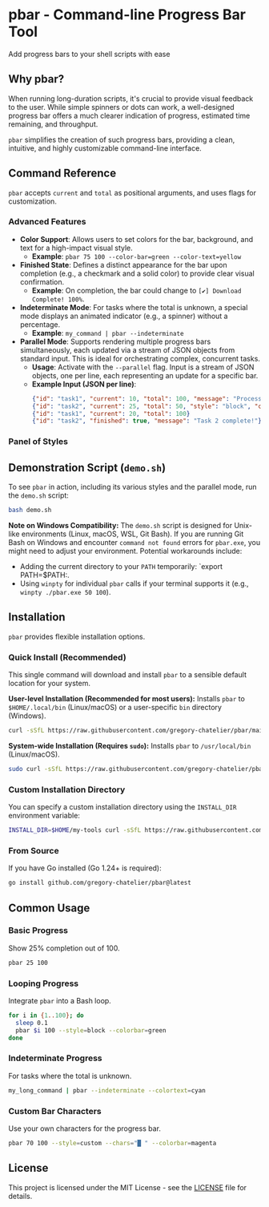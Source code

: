 # pbar - Command-line Progress Bar Tool

Add progress bars to your shell scripts with ease

## Why pbar?

When running long-duration scripts, it's crucial to provide visual feedback to the user. While simple spinners or dots can work, a well-designed progress bar offers a much clearer indication of progress, estimated time remaining, and throughput.

`pbar` simplifies the creation of such progress bars, providing a clean, intuitive, and highly customizable command-line interface.

## Command Reference

`pbar` accepts `current` and `total` as positional arguments, and uses flags for customization.

### Advanced Features

- **Color Support**: Allows users to set colors for the bar, background, and text for a high-impact visual style.
    - **Example**: `pbar 75 100 --color-bar=green --color-text=yellow`
- **Finished State**: Defines a distinct appearance for the bar upon completion (e.g., a checkmark and a solid color) to provide clear visual confirmation.
    - **Example**: On completion, the bar could change to `[✔] Download Complete! 100%`.
- **Indeterminate Mode**: For tasks where the total is unknown, a special mode displays an animated indicator (e.g., a spinner) without a percentage.
    - **Example**: `my_command | pbar --indeterminate`
- **Parallel Mode**: Supports rendering multiple progress bars simultaneously, each updated via a stream of JSON objects from standard input. This is ideal for orchestrating complex, concurrent tasks.
    - **Usage**: Activate with the `--parallel` flag. Input is a stream of JSON objects, one per line, each representing an update for a specific bar.
    - **Example Input (JSON per line)**:
        ```json
        {"id": "task1", "current": 10, "total": 100, "message": "Processing task 1..."}
        {"id": "task2", "current": 25, "total": 50, "style": "block", "colorBar": "blue"}
        {"id": "task1", "current": 20, "total": 100}
        {"id": "task2", "finished": true, "message": "Task 2 complete!"}
        ```

### Panel of Styles

## Demonstration Script (`demo.sh`)

To see `pbar` in action, including its various styles and the parallel mode, run the `demo.sh` script:

```bash
bash demo.sh
```

**Note on Windows Compatibility:** The `demo.sh` script is designed for Unix-like environments (Linux, macOS, WSL, Git Bash). If you are running Git Bash on Windows and encounter `command not found` errors for `pbar.exe`, you might need to adjust your environment. Potential workarounds include:

*   Adding the current directory to your `PATH` temporarily: `export PATH=$PATH:.
*   Using `winpty` for individual `pbar` calls if your terminal supports it (e.g., `winpty ./pbar.exe 50 100`).

## Installation

`pbar` provides flexible installation options.

### Quick Install (Recommended)

This single command will download and install `pbar` to a sensible default location for your system.

**User-level Installation (Recommended for most users):**
Installs `pbar` to `$HOME/.local/bin` (Linux/macOS) or a user-specific `bin` directory (Windows).

```bash
curl -sSfL https://raw.githubusercontent.com/gregory-chatelier/pbar/main/install.sh | sh
```

**System-wide Installation (Requires `sudo`):**
Installs `pbar` to `/usr/local/bin` (Linux/macOS).

```bash
sudo curl -sSfL https://raw.githubusercontent.com/gregory-chatelier/pbar/main/install.sh | sh
```

### Custom Installation Directory

You can specify a custom installation directory using the `INSTALL_DIR` environment variable:

```bash
INSTALL_DIR=$HOME/my-tools curl -sSfL https://raw.githubusercontent.com/gregory-chatelier/pbar/main/install.sh | sh
```

### From Source

If you have Go installed (Go 1.24+ is required):

```bash
go install github.com/gregory-chatelier/pbar@latest
```

## Common Usage

### Basic Progress

Show 25% completion out of 100.

```bash
pbar 25 100
```

### Looping Progress

Integrate `pbar` into a Bash loop.

```bash
for i in {1..100}; do
  sleep 0.1
  pbar $i 100 --style=block --colorbar=green
done
```

### Indeterminate Progress

For tasks where the total is unknown.

```bash
my_long_command | pbar --indeterminate --colortext=cyan
```

### Custom Bar Characters

Use your own characters for the progress bar.

```bash
pbar 70 100 --style=custom --chars="█ " --colorbar=magenta
```

## License

This project is licensed under the MIT License - see the [LICENSE](LICENSE) file for details.
